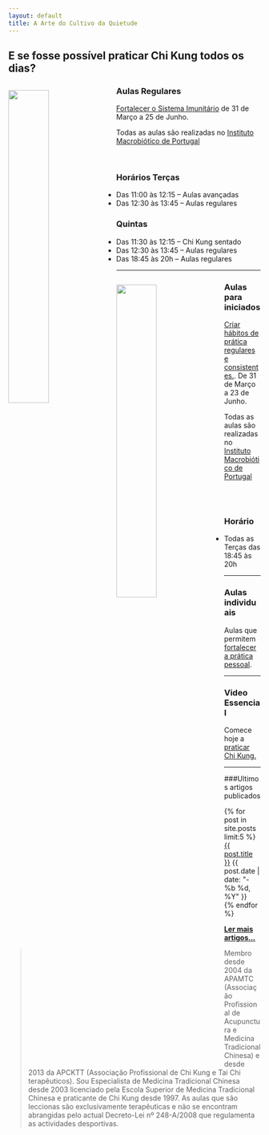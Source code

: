 ```yaml
---
layout: default 
title: A Arte do Cultivo da Quietude
---
```

## E se fosse possível praticar Chi Kung todos os dias?

<a href="http://lourencoazevedo.com/imunidade.html"><img src="http://lourencoazevedo.com/imagens/imunidade.jpg" style="width: 40%; float: left; margin-right: 1em; margin-top: 1em;" /></a>

 
<h3>Aulas Regulares</h3>

[Fortalecer o Sistema Imunitário](/imunidade.html) de 31 de Março a 25 de Junho.

Todas as aulas são realizadas no [Instituto Macrobiótico de Portugal](http://institutomacrobiotico.com)

<br>

### Horários Terças

+ Das 11:00 às 12:15 – Aulas avançadas
+ Das 12:30 às 13:45 – Aulas regulares

### Quintas

- Das 11:30 às 12:15 – Chi Kung sentado
- Das 12:30 às 13:45 – Aulas regulares
- Das 18:45 às 20h – Aulas regulares

<hr>

<a href="http://lourencoazevedo.com/zero.html"><img src="http://lourencoazevedo.com/pimagens/zero.jpg" style="width: 40%; float: left; margin-right: 1em; margin-top: 1em;" /></a>

<h3>Aulas para iniciados</h3>

[Criar hábitos de prática regulares e consistentes.](zero.html). De 31 de Março a 23 de Junho.

Todas as aulas são realizadas no [Instituto Macrobiótico de Portugal](http://institutomacrobiotico.com)

<br>
<br>

### Horário

+ Todas as Terças das 18:45 às 20h

<hr>

### Aulas individuais

Aulas que permitem [fortalecer a prática pessoal](/aulas-individuais.html).

<hr>

### Video Essencial

Comece hoje a [praticar Chi Kung.](http://lourencoazevedo.com/video.html)

<hr>

###Ultimos artigos publicados

<div class="hfeed">
    <article class="hentry entry">
        <p>{% for post in site.posts limit:5 %}
            <a href="{{ post.url }}">{{ post.title }}</a>
            <time datetime="{{ post.date | xmlschema }}">{{ post.date | date: "- %b %d, %Y" }}</time> 
          <br>
          {% endfor %}
         </p>
     </article>
 </div>

**[Ler mais artigos...](/blog.html)** 

>Membro desde 2004 da APAMTC (Associação Profissional de Acupunctura e Medicina Tradicional Chinesa) e desde 2013 da APCKTT (Associação Profissional de Chi Kung e Tai Chi terapêuticos). Sou Especialista de Medicina Tradicional Chinesa desde 2003 licenciado pela Escola Superior de Medicina Tradicional Chinesa e praticante de Chi Kung desde 1997. As aulas que são leccionas são exclusivamente terapêuticas e não se encontram abrangidas pelo actual Decreto-Lei nº 248-A/2008 que regulamenta as actividades desportivas.
